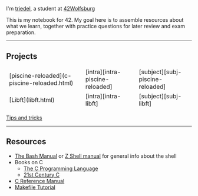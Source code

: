 I'm [triedel][intra-triedel], a student at [42Wolfsburg](https://42wolfsburg.de/)

This is my notebook for 42. My goal here is to assemble resources about what we learn, together with practice questions for later review and exam preparation.

<hr>

## Projects
<table>
<tbody style="border: none">
<tr style="border: none">
  <td>[piscine-reloaded](c-piscine-reloaded.html)</td>
  <td>[intra][intra-piscine-reloaded]</td>
  <td>[subject][subj-piscine-reloaded]</td>
</tr>
<tr style="border: none">
  <td>[Libft](libft.html)</td>
  <td>[intra][intra-libft]</td>
  <td>[subject][subj-libft]</td>
</tr>
</tbody>
</table>

[Tips and tricks](tips-and-tricks.html)

<hr>

## Resources
- [The Bash Manual][10] or [Z Shell manual][11] for general info about the shell
- Books on C
  - [The C Programming Language][12]
  - [21st Century C][13]
- [C Reference Manual][cmanual]
- [Makefile Tutorial][14]

[10]:						https://www.gnu.org/software/bash/manual/html_node/index.html
[11]: 						https://zsh.sourceforge.io/Doc/zsh_a4.pdf
[12]:						https://venkivasamsetti.github.io/ebookworm.github.io/Books/cse/C%20Programming%20Language%20(2nd%20Edition).pdf
[13]:						https://raw.githubusercontent.com/b09/c_resources/master/21st%20Century%20C%2C%202nd%20Edition.pdf
[14]:						https://makefiletutorial.com
[cmanual]:					https://www.gnu.org/software/gnu-c-manual/gnu-c-manual.html
[intra-triedel]:			https://profile.intra.42.fr/users/triedel
[intra-piscine-reloaded]:	https://projects.intra.42.fr/projects/c-piscine-reloaded
[subj-piscine-reloaded]:	https://cdn.intra.42.fr/pdf/pdf/109352/en.subject.pdf
[intra-libft]:				https://projects.intra.42.fr/projects/42cursus-libft
[subj-libft]:				https://cdn.intra.42.fr/pdf/pdf/106610/en.subject.pdf
